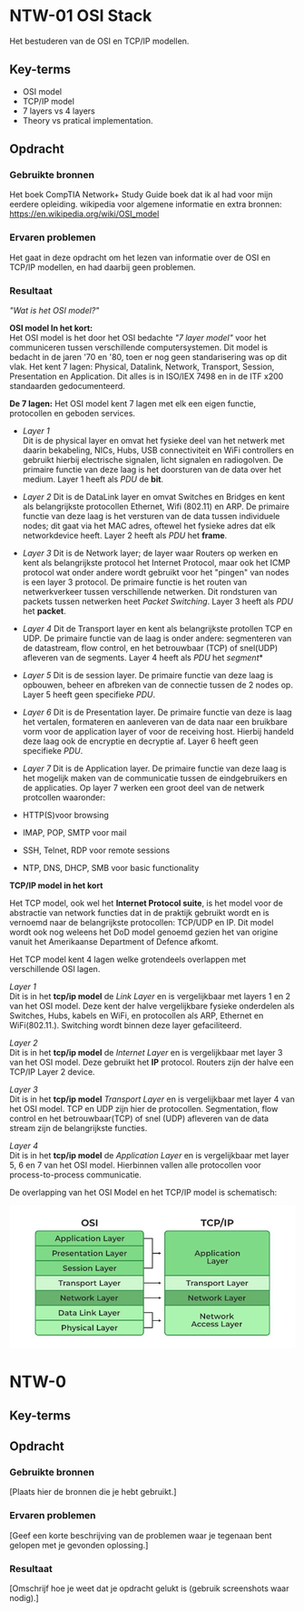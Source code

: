 # NTW-01 OSI Stack

Het bestuderen van de OSI en TCP/IP modellen.

## Key-terms
- OSI model
- TCP/IP model
- 7 layers vs 4 layers
- Theory vs pratical implementation.

## Opdracht

### Gebruikte bronnen
Het boek CompTIA Network+ Study Guide boek dat ik al had voor mijn eerdere opleiding.
wikipedia voor algemene informatie en extra bronnen: https://en.wikipedia.org/wiki/OSI_model


### Ervaren problemen
Het gaat in deze opdracht om het lezen van informatie over de OSI en TCP/IP modellen, en had daarbij geen problemen. 

### Resultaat
*"Wat is het OSI model?"*

**OSI model In het kort:**  
Het OSI model is het door het OSI bedachte *"7 layer model"* voor het communiceren tussen verschillende computersystemen. Dit model is bedacht in de jaren '70 en '80, toen er nog geen standarisering was op dit vlak. Het kent 7 lagen: Physical, Datalink, Network, Transport, Session, Presentation en Application. Dit alles is in ISO/IEX 7498 en in de ITF x200 standaarden gedocumenteerd.

**De 7 lagen:**
Het OSI model kent 7 lagen met elk een eigen functie, protocollen en geboden services.

- *Layer 1*  
Dit is de physical layer en omvat het fysieke deel van het netwerk met daarin bekabeling, NICs, Hubs, USB connectiviteit en WiFi controllers en gebruikt hierbij electrische signalen, licht signalen en radiogolven. De primaire functie van deze laag is het doorsturen van de data over het medium.
Layer 1 heeft als *PDU* de **bit**.

- *Layer 2*
Dit is de DataLink layer en omvat Switches en Bridges en kent als belangrijkste protocollen Ethernet, Wifi (802.11) en ARP. De primaire functie van deze laag is het versturen van de data tussen individuele nodes; dit gaat via het MAC adres, oftewel het fysieke adres dat elk networkdevice heeft.
Layer 2 heeft als *PDU* het **frame**. 

- *Layer 3* 
Dit is de Network layer; de layer waar Routers op werken en kent als belangrijkste protocol het Internet Protocol, maar ook het ICMP protocol wat onder andere wordt gebruikt voor het "pingen" van nodes is een layer 3 protocol. De primaire functie is het routen van netwerkverkeer tussen verschillende netwerken. Dit rondsturen van packets tussen netwerken heet *Packet Switching*. 
Layer 3 heeft als *PDU* het **packet**.

- *Layer 4* 
Dit de Transport layer en kent als belangrijkste protollen TCP en UDP. De primaire functie van de laag is onder andere: segmenteren van de datastream, flow control, en het betrouwbaar (TCP) of snel(UDP) afleveren van de segments. 
Layer 4 heeft als *PDU* het *segment**

- *Layer 5*
Dit is de session layer. De primaire functie van deze laag is opbouwen, beheer en afbreken van de connectie tussen de 2 nodes op. 
Layer 5 heeft geen specifieke *PDU*.


- *Layer 6*
Dit is de Presentation layer. De primaire functie van deze is laag het vertalen, formateren en aanleveren van de data naar een bruikbare vorm voor de application layer of voor de receiving host. Hierbij handeld deze laag ook de encryptie en decryptie af.
Layer 6 heeft geen specifieke *PDU*.    

- *Layer 7* 
Dit is de Application layer. De primaire functie van deze laag is het mogelijk  maken van de communicatie tussen de eindgebruikers en de applicaties. Op layer 7 werken een groot deel van de netwerk protcollen waaronder:
- HTTP(S)voor browsing
- IMAP, POP, SMTP voor mail
- SSH, Telnet, RDP voor remote sessions
- NTP, DNS, DHCP, SMB voor basic functionality



**TCP/IP model in het kort**

Het TCP model, ook wel het **Internet Protocol suite**, is het model voor de abstractie van network functies dat in de praktijk gebruikt wordt en is vernoemd naar de belangrijkste protocollen: TCP/UDP en IP. Dit model wordt ook nog weleens het DoD model genoemd gezien het van origine vanuit het Amerikaanse Department of Defence afkomt.

Het TCP model kent 4 lagen welke grotendeels overlappen met verschillende OSI lagen.

*Layer 1*  
Dit is in het **tcp/ip model** de *Link Layer* en is vergelijkbaar met layers 1 en 2 van het OSI model. Deze kent der halve vergelijkbare fysieke onderdelen als Switches, Hubs, kabels en WiFi, en protocollen als ARP, Ethernet en WiFi(802.11.). Switching wordt binnen deze layer gefaciliteerd. 

*Layer 2*  
Dit is in het **tcp/ip model** de *Internet Layer* en is vergelijkbaar met layer 3 van het OSI model. Deze gebruikt het **IP** protocol. Routers zijn der halve een TCP/IP Layer 2 device. 


*Layer 3*  
Dit is in het **tcp/ip model** *Transport Layer* en is vergelijkbaar met layer 4 van het OSI model. TCP en UDP zijn hier de protocollen. Segmentation, flow control en het betrouwbaar(TCP) of snel (UDP) afleveren van de data stream zijn de belangrijkste functies.

*Layer 4*  
Dit is in het **tcp/ip model** de *Application Layer* en is vergelijkbaar met layer 5, 6 en 7 van het OSI model. Hierbinnen vallen alle protocollen voor process-to-process communicatie.

De overlapping van het OSI Model en het TCP/IP model is schematisch:

![De overlapping van de OSI en TCP/IP modellen](/00_includes/Networking_Images/OSI-vs-TCP-vs-Hybrid-2.png)


# NTW-0

## Key-terms

## Opdracht
### Gebruikte bronnen
[Plaats hier de bronnen die je hebt gebruikt.]

### Ervaren problemen
[Geef een korte beschrijving van de problemen waar je tegenaan bent gelopen met je gevonden oplossing.]

### Resultaat
[Omschrijf hoe je weet dat je opdracht gelukt is (gebruik screenshots waar nodig).]